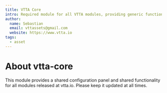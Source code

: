 ```yaml
---
title: VTTA Core
intro: Required module for all VTTA modules, providing generic functionality and configuration possiblities
author:
  name: Sebastian
  email: vttassets@gmail.com
  website: https://www.vtta.io
tags:
  - asset
---
```


# About vtta-core

This module provides a shared configuration panel and shared functionality for all modules released at vtta.io. Please keep it updated at all times.
